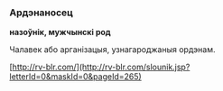 ### Ардэнаносец
**назоўнік, мужчынскі род**

Чалавек або арганізацыя, узнагароджаныя ордэнам.

<a rel="author">[http://rv-blr.com/](http://rv-blr.com/slounik.jsp?letterId=0&maskId=0&pageId=265)</a>
